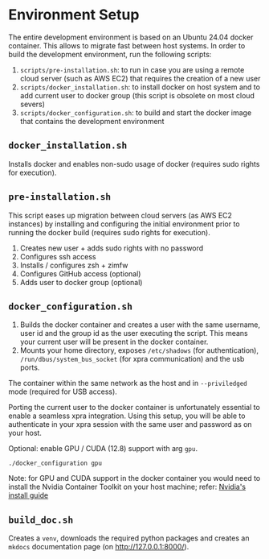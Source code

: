 # Environment Setup

The entire development environment is based on an Ubuntu 24.04 docker container.
This allows to migrate fast between host systems. In order to build the development environment, run the following scripts:

1. ```scripts/pre-installation.sh```: to run in case you are using a remote cloud server (such as AWS EC2) that requires the creation of a new user
2. ```scripts/docker_installation.sh```: to install docker on host system and to add current user to docker group (this script is obsolete on most cloud severs)
3. ```scripts/docker_configuration.sh```: to build and start the docker image that contains the development environment


## ```docker_installation.sh```
Installs docker and enables non-sudo usage of docker (requires sudo rights for execution).

## ```pre-installation.sh```
This script eases up migration between cloud servers (as AWS EC2 instances) by installing and configuring the initial environment prior to running the docker build (requires sudo rights for execution).
1. Creates new user + adds sudo rights with no password
2. Configures ssh access
3. Installs / configures zsh + zimfw
4. Configures GitHub access (optional)
5. Adds user to docker group (optional)

## ```docker_configuration.sh```

1. Builds the docker container and creates a user with the same username, user id and the group id as the user executing the script. This means your current user will be present in the docker container.
2. Mounts your home directory, exposes `/etc/shadows` (for authentication), `/run/dbus/system_bus_socket` (for xpra communication) and the usb ports.

The container within the same network as the host and in `--priviledged` mode (required for USB access).<br/>

Porting the current user to the docker container is unfortunately essential to enable a seamless xpra integration. Using this setup, you will be able to authenticate in your xpra session with the same user and password as on your host.

Optional: enable GPU / CUDA (12.8) support with arg `gpu`.

```
./docker_configuration gpu
```

Note: for GPU and CUDA support in the docker container you would need to install the Nvidia Container Toolkit on your host machine; refer: [Nvidia's install guide](https://docs.nvidia.com/datacenter/cloud-native/container-toolkit/latest/install-guide.html)

## ```build_doc.sh```

Creates a `venv`, downloads the required python packages and creates an `mkdocs` documentation page (on http://127.0.0.1:8000/).